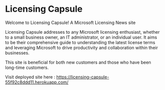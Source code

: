 # Licensing Capsule

Welcome to Licensing Capsule!
A Microsoft Licensing News site

Licensing Capsule addresses to any Microsoft licensing enthusiast, whether to a small business owner, an IT administrator, or an individual user. It aims to be their comprehensive guide to understanding the latest license terms and leveraging Microsoft to drive productivity and collaboration within their businesses.

This site is beneficial for both new customers and those who have been long-time customers.

Visit deployed site here : https://licensing-capsule-55f92c8ddd11.herokuapp.com/